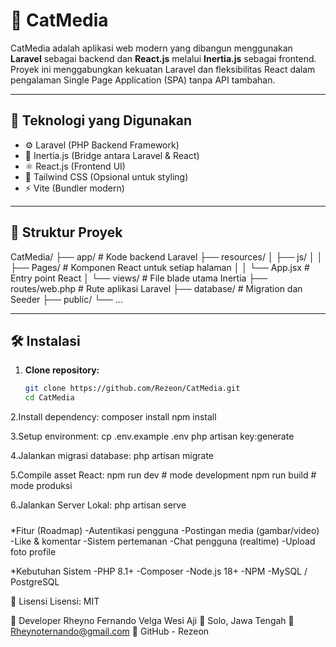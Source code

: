 # 📸 CatMedia

CatMedia adalah aplikasi web modern yang dibangun menggunakan **Laravel** sebagai backend dan **React.js** melalui **Inertia.js** sebagai frontend. Proyek ini menggabungkan kekuatan Laravel dan fleksibilitas React dalam pengalaman Single Page Application (SPA) tanpa API tambahan.

---

## 🚀 Teknologi yang Digunakan

- ⚙️ Laravel (PHP Backend Framework)
- 🔄 Inertia.js (Bridge antara Laravel & React)
- ⚛️ React.js (Frontend UI)
- 🎨 Tailwind CSS (Opsional untuk styling)
- ⚡ Vite (Bundler modern)

---

## 📂 Struktur Proyek

CatMedia/
├── app/ # Kode backend Laravel
├── resources/
│ ├── js/
│ │ ├── Pages/ # Komponen React untuk setiap halaman
│ │ └── App.jsx # Entry point React
│ └── views/ # File blade utama Inertia
├── routes/web.php # Rute aplikasi Laravel
├── database/ # Migration dan Seeder
├── public/
└── ...

---

## 🛠️ Instalasi

1. **Clone repository:**
   ```bash
   git clone https://github.com/Rezeon/CatMedia.git
   cd CatMedia
2.Install dependency:
composer install
npm install

3.Setup environment:
cp .env.example .env
php artisan key:generate

4.Jalankan migrasi database:
php artisan migrate

5.Compile asset React:
npm run dev    # mode development
npm run build  # mode produksi

6.Jalankan Server Lokal:
php artisan serve

#####

 *Fitur (Roadmap)
 -Autentikasi pengguna
 -Postingan media (gambar/video)
 -Like & komentar
 -Sistem pertemanan
 -Chat pengguna (realtime)
 -Upload foto profile

*Kebutuhan Sistem
-PHP 8.1+
-Composer
-Node.js 18+
-NPM
-MySQL / PostgreSQL

📄 Lisensi
Lisensi: MIT

👤 Developer
Rheyno Fernando Velga Wesi Aji
📍 Solo, Jawa Tengah
📧 Rheynoternando@gmail.com
🐙 GitHub - Rezeon
